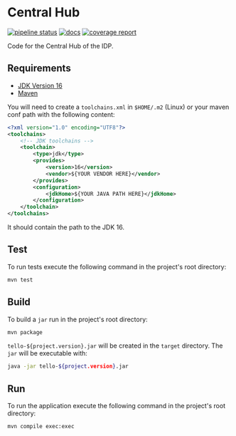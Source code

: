 # Central Hub

[![pipeline status](https://gitlab.lrz.de/digital-agriculture/tello/badges/main/pipeline.svg)](https://gitlab.lrz.de/digital-agriculture/tello/-/commits/main)
[![docs](https://img.shields.io/badge/docs-javadoc-blue)](https://digital-agriculture.pages.gitlab.lrz.de/tello/)
[![coverage report](https://gitlab.lrz.de/digital-agriculture/tello/badges/main/coverage.svg)](https://gitlab.lrz.de/digital-agriculture/tello/-/commits/main)

Code for the Central Hub of the IDP.

## Requirements
- [JDK Version 16](https://jdk.java.net/16/)
- [Maven](https://maven.apache.org/)

You will need to create a `toolchains.xml` in `$HOME/.m2` (Linux) or your maven conf path with the following content:
```xml
<?xml version="1.0" encoding="UTF8"?>
<toolchains>
    <!-- JDK toolchains -->
    <toolchain>
        <type>jdk</type>
        <provides>
            <version>16</version>
            <vendor>${YOUR VENDOR HERE}</vendor>
        </provides>
        <configuration>
            <jdkHome>${YOUR JAVA PATH HERE}</jdkHome>
        </configuration>
    </toolchain>
</toolchains>
```
It should contain the path to the JDK 16.

## Test
To run tests execute the following command in the project's root directory:
```bash
mvn test 
```

## Build
To build a `jar` run in the project's root directory:
```bash
mvn package
```
`tello-${project.version}.jar` will be created in the `target` directory. The `jar` will be executable with:
```bash
java -jar tello-${project.version}.jar 
```

## Run
To run the application execute the following command in the project's root directory:
```bash
mvn compile exec:exec
```
